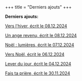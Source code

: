 +++
title = "Derniers ajouts"
+++

**Derniers ajouts:**

[Vers l'hiver, écrit le 08.12.2024](./seasons/23_vingt_troisieme_saison/vers_l_hiver/)

[Un ange revenu, écrit le 08.12.2024](./seasons/23_vingt_troisieme_saison/un_ange_revenu/)

[Noël : lumières, écrit le 07.12.2024](./seasons/23_vingt_troisieme_saison/noel_lumieres/)

[Vers Noël, écrit le 06.12.2024](./seasons/23_vingt_troisieme_saison/vers_noel/)

[Lever du jour, écrit le 04.12.2024](./seasons/23_vingt_troisieme_saison/lever_du_jour/)

[Fais ta prière, écrit le 30.11.2024](./seasons/23_vingt_troisieme_saison/fais_ta_priere/)


